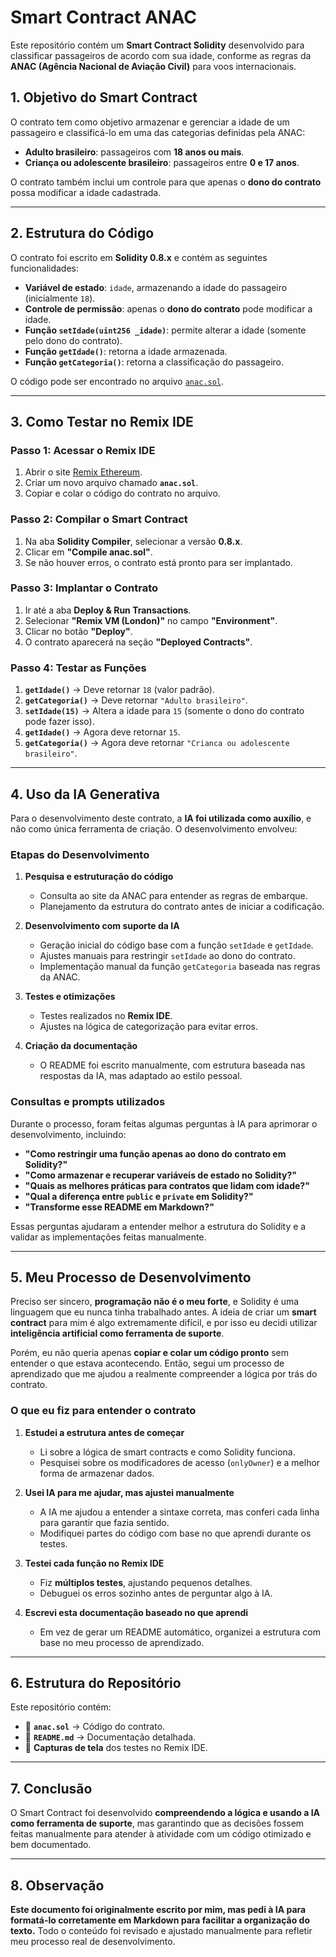 # Smart Contract ANAC

Este repositório contém um **Smart Contract Solidity** desenvolvido para classificar passageiros de acordo com sua idade, conforme as regras da **ANAC (Agência Nacional de Aviação Civil)** para voos internacionais.

## 1. Objetivo do Smart Contract

O contrato tem como objetivo armazenar e gerenciar a idade de um passageiro e classificá-lo em uma das categorias definidas pela ANAC:

- **Adulto brasileiro**: passageiros com **18 anos ou mais**.
- **Criança ou adolescente brasileiro**: passageiros entre **0 e 17 anos**.

O contrato também inclui um controle para que apenas o **dono do contrato** possa modificar a idade cadastrada.

---

## 2. Estrutura do Código

O contrato foi escrito em **Solidity 0.8.x** e contém as seguintes funcionalidades:

- **Variável de estado**: `idade`, armazenando a idade do passageiro (inicialmente `18`).
- **Controle de permissão**: apenas o **dono do contrato** pode modificar a idade.
- **Função `setIdade(uint256 _idade)`**: permite alterar a idade (somente pelo dono do contrato).
- **Função `getIdade()`**: retorna a idade armazenada.
- **Função `getCategoria()`**: retorna a classificação do passageiro.

O código pode ser encontrado no arquivo [`anac.sol`](anac.sol).

---

## 3. Como Testar no Remix IDE

### **Passo 1: Acessar o Remix IDE**
1. Abrir o site [Remix Ethereum](https://remix.ethereum.org).
2. Criar um novo arquivo chamado **`anac.sol`**.
3. Copiar e colar o código do contrato no arquivo.

### **Passo 2: Compilar o Smart Contract**
1. Na aba **Solidity Compiler**, selecionar a versão **0.8.x**.
2. Clicar em **"Compile anac.sol"**.
3. Se não houver erros, o contrato está pronto para ser implantado.

### **Passo 3: Implantar o Contrato**
1. Ir até a aba **Deploy & Run Transactions**.
2. Selecionar **"Remix VM (London)"** no campo **"Environment"**.
3. Clicar no botão **"Deploy"**.
4. O contrato aparecerá na seção **"Deployed Contracts"**.

### **Passo 4: Testar as Funções**
1. **`getIdade()`** → Deve retornar `18` (valor padrão).
2. **`getCategoria()`** → Deve retornar `"Adulto brasileiro"`.
3. **`setIdade(15)`** → Altera a idade para `15` (somente o dono do contrato pode fazer isso).
4. **`getIdade()`** → Agora deve retornar `15`.
5. **`getCategoria()`** → Agora deve retornar `"Crianca ou adolescente brasileiro"`.

---

## 4. Uso da IA Generativa

Para o desenvolvimento deste contrato, a **IA foi utilizada como auxílio**, e não como única ferramenta de criação. O desenvolvimento envolveu:

### **Etapas do Desenvolvimento**
1. **Pesquisa e estruturação do código**
   - Consulta ao site da ANAC para entender as regras de embarque.
   - Planejamento da estrutura do contrato antes de iniciar a codificação.

2. **Desenvolvimento com suporte da IA**
   - Geração inicial do código base com a função `setIdade` e `getIdade`.
   - Ajustes manuais para restringir `setIdade` ao dono do contrato.
   - Implementação manual da função `getCategoria` baseada nas regras da ANAC.

3. **Testes e otimizações**
   - Testes realizados no **Remix IDE**.
   - Ajustes na lógica de categorização para evitar erros.

4. **Criação da documentação**
   - O README foi escrito manualmente, com estrutura baseada nas respostas da IA, mas adaptado ao estilo pessoal.

### **Consultas e prompts utilizados**
Durante o processo, foram feitas algumas perguntas à IA para aprimorar o desenvolvimento, incluindo:

- **"Como restringir uma função apenas ao dono do contrato em Solidity?"**
- **"Como armazenar e recuperar variáveis de estado no Solidity?"**
- **"Quais as melhores práticas para contratos que lidam com idade?"**
- **"Qual a diferença entre `public` e `private` em Solidity?"**
- **"Transforme esse README em Markdown?"**

Essas perguntas ajudaram a entender melhor a estrutura do Solidity e a validar as implementações feitas manualmente.

---

## 5. Meu Processo de Desenvolvimento

Preciso ser sincero, **programação não é o meu forte**, e Solidity é uma linguagem que eu nunca tinha trabalhado antes. A ideia de criar um **smart contract** para mim é algo extremamente difícil, e por isso eu decidi utilizar **inteligência artificial como ferramenta de suporte**.

Porém, eu não queria apenas **copiar e colar um código pronto** sem entender o que estava acontecendo. Então, segui um processo de aprendizado que me ajudou a realmente compreender a lógica por trás do contrato.

### **O que eu fiz para entender o contrato**
1. **Estudei a estrutura antes de começar**  
   - Li sobre a lógica de smart contracts e como Solidity funciona.  
   - Pesquisei sobre os modificadores de acesso (`onlyOwner`) e a melhor forma de armazenar dados.

2. **Usei IA para me ajudar, mas ajustei manualmente**  
   - A IA me ajudou a entender a sintaxe correta, mas conferi cada linha para garantir que fazia sentido.  
   - Modifiquei partes do código com base no que aprendi durante os testes.

3. **Testei cada função no Remix IDE**  
   - Fiz **múltiplos testes**, ajustando pequenos detalhes.  
   - Debuguei os erros sozinho antes de perguntar algo à IA.

4. **Escrevi esta documentação baseado no que aprendi**  
   - Em vez de gerar um README automático, organizei a estrutura com base no meu processo de aprendizado.

---

## 6. Estrutura do Repositório

Este repositório contém:
- 📄 **`anac.sol`** → Código do contrato.
- 📖 **`README.md`** → Documentação detalhada.
- 📸 **Capturas de tela** dos testes no Remix IDE.

---

## 7. Conclusão

O Smart Contract foi desenvolvido **compreendendo a lógica e usando a IA como ferramenta de suporte**, mas garantindo que as decisões fossem feitas manualmente para atender à atividade com um código otimizado e bem documentado.

---

## 8. Observação

**Este documento foi originalmente escrito por mim, mas pedi à IA para formatá-lo corretamente em Markdown para facilitar a organização do texto.** Todo o conteúdo foi revisado e ajustado manualmente para refletir meu processo real de desenvolvimento.

